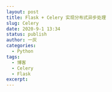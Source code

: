 ```yaml
---
layout: post
title: Flask + Celery 实现分布式异步处理
slug: Celery
date: 2020-9-1 13:34
status: publish
author: 一灰
categories: 
  - Python
tags: 
  - 博客
  - Celery
  - Flask
excerpt: 
---
```

